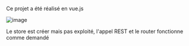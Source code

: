 Ce projet a été réalisé en vue.js 

 ![image](https://user-images.githubusercontent.com/91823880/164007976-96ed6041-7444-4843-8d66-cc43e4135c93.png)

Le store est créer mais pas exploité, l'appel REST et le router fonctionne comme demandé 
